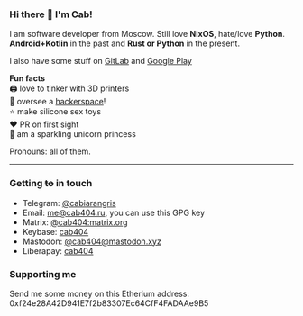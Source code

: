 ### Hi there :wave: I'm Cab!
I am software developer from Moscow. Still love **NixOS**, hate/love **Python**. **Android+Kotlin** in the past and **Rust or Python** in the present.

I also have some stuff on [GitLab](https://gitlab.com/cab404) and [Google Play](https://play.google.com/store/apps/dev?id=7988616941320407619)

**Fun facts**\
:printer: love to tinker with 3D printers\
:space_invader: oversee a [hackerspace](https://undef.club)!\
:star: make silicone sex toys\
:heart: PR on first sight\
:unicorn: am a sparkling unicorn princess

Pronouns: all of them.

---
### Getting ~~to~~ in touch

- Telegram: [@cabiarangris](https://t.me/cabiarangris)
- Email: [me@cab404.ru](mailto:me@cab404.ru?subject=Regarding%20That%20Resume%20Page), you can use this GPG key
- Matrix: [@cab404:matrix.org](https://matrix.to/#/@cab404:matrix.org)
- Keybase: [cab404](https://keybase.io/cab404)
- Mastodon: [@cab404@mastodon.xyz](https://mastodon.xyz/@cab404)
- Liberapay: [cab404](https://liberapay.com/cab404/)

### Supporting me
Send me some money on this Etherium address: 0xf24e28A42D941E7f2b83307Ec64CfF4FADAAe9B5
